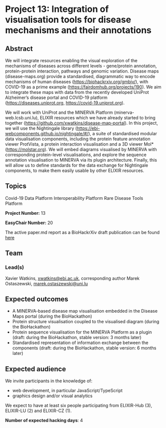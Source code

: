 # Project 13: Integration of visualisation tools for disease mechanisms and their annotations

## Abstract

We will integrate resources enabling the visual exploration of the mechanisms of diseases across different levels - gene/protein annotation, protein-protein interaction, pathways and genomic variation. Disease maps (disease-maps.org) provide a standardised, diagrammatic way to encode mechanisms of human diseases (https://biohackrxiv.org/gmbjv/), with COVID-19 as a prime example (https://fairdomhub.org/projects/190). We aim to integrate these maps with data from the recently developed UniProt Alzheimer’s disease portal and COVID-19 platform (https://diseases.uniprot.org, https://covid-19.uniprot.org).

We will work with UniProt and the MINERVA Platform (minerva-web.lcsb.uni.lu), ELIXIR resources which we have already started to bring together (https://github.com/xwatkins/disease-map-portal). In this project, we will use the Nightingale library (https://ebi-webcomponents.github.io/nightingale/#/), a suite of standardised modular data visualisation components, including the protein feature annotation viewer ProtVista, a protein interaction visualisation and a 3D viewer Mol* (https://molstar.org). We will embed diagrams visualised by MINERVA with corresponding protein-level visualisations, and explore the sequence annotation visualisation to MINERVA via its plugin architecture. Finally, this will allow us to define standards for the data exchange for Nightingale components, to make them easily usable by other ELIXIR resources.

## Topics

Covid-19
Data Platform
Interoperability Platform
Rare Disease
Tools Platform

**Project Number:** 13

**EasyChair Number:** 20

The active paper.md report as a BioHackrXiv draft publication can be found [here](https://github.com/mjostaszewski/BH21-BioHAckrXiv-paper/blob/main/report/paper.md)

## Team

### Lead(s)

Xavier Watkins, xwatkins@ebi.ac.uk, corresponding author
Marek Ostaszewski, marek.ostaszewski@uni.lu

## Expected outcomes

- A MINERVA-based disease map visualisation embedded in the Disease Maps portal (during the BioHackathon)
- Protein structure visualisation coupled to the visualised diagram (during the BioHackathon)
- Protein sequence visualisation for the MINERVA Platform as a plugin (draft: during the BioHackathon, stable version: 3 months later)
- Standardised representation of information exchange between the components (draft: during the BioHackathon, stable version: 6 months later)

## Expected audience

We invite participants in the knowledge of:
- web development, in particular JavaScript/TypeScript
- graphics design and/or visual analytics

We expect to have at least six people participating from ELIXIR-Hub (3), ELIXIR-LU (2) and ELIXIR-CZ (1).

**Number of expected hacking days**: 4

